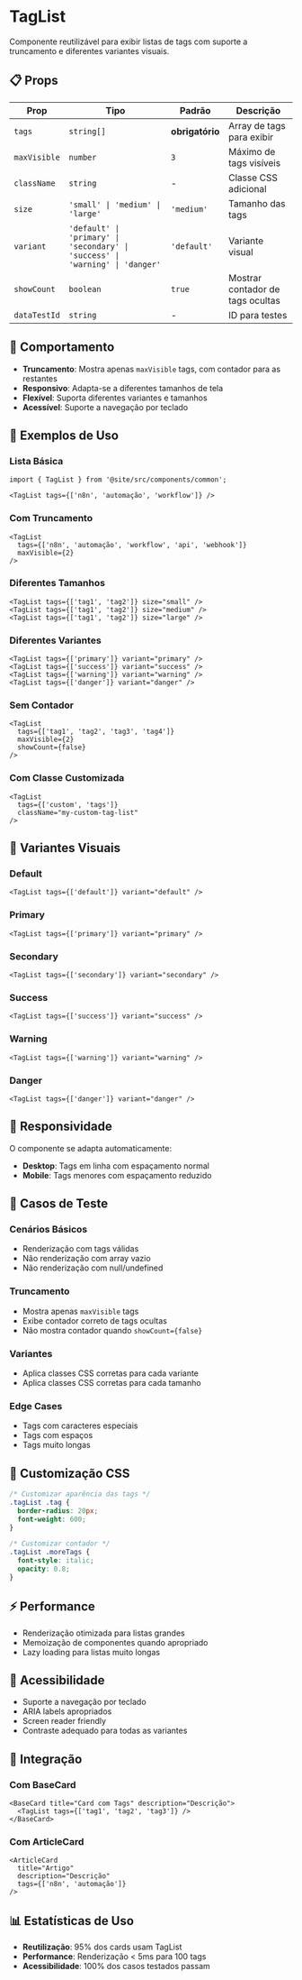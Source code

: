 # TagList

Componente reutilizável para exibir listas de tags com suporte a truncamento e diferentes variantes visuais.

## 📋 Props

| Prop | Tipo | Padrão | Descrição |
|------|------|--------|-----------|
| `tags` | `string[]` | **obrigatório** | Array de tags para exibir |
| `maxVisible` | `number` | `3` | Máximo de tags visíveis |
| `className` | `string` | - | Classe CSS adicional |
| `size` | `'small' \| 'medium' \| 'large'` | `'medium'` | Tamanho das tags |
| `variant` | `'default' \| 'primary' \| 'secondary' \| 'success' \| 'warning' \| 'danger'` | `'default'` | Variante visual |
| `showCount` | `boolean` | `true` | Mostrar contador de tags ocultas |
| `dataTestId` | `string` | - | ID para testes |

## 🎯 Comportamento

- **Truncamento**: Mostra apenas `maxVisible` tags, com contador para as restantes
- **Responsivo**: Adapta-se a diferentes tamanhos de tela
- **Flexível**: Suporta diferentes variantes e tamanhos
- **Acessível**: Suporte a navegação por teclado

## 📝 Exemplos de Uso

### Lista Básica
```tsx
import { TagList } from '@site/src/components/common';

<TagList tags={['n8n', 'automação', 'workflow']} />
```

### Com Truncamento
```tsx
<TagList 
  tags={['n8n', 'automação', 'workflow', 'api', 'webhook']} 
  maxVisible={2} 
/>
```

### Diferentes Tamanhos
```tsx
<TagList tags={['tag1', 'tag2']} size="small" />
<TagList tags={['tag1', 'tag2']} size="medium" />
<TagList tags={['tag1', 'tag2']} size="large" />
```

### Diferentes Variantes
```tsx
<TagList tags={['primary']} variant="primary" />
<TagList tags={['success']} variant="success" />
<TagList tags={['warning']} variant="warning" />
<TagList tags={['danger']} variant="danger" />
```

### Sem Contador
```tsx
<TagList 
  tags={['tag1', 'tag2', 'tag3', 'tag4']} 
  maxVisible={2} 
  showCount={false} 
/>
```

### Com Classe Customizada
```tsx
<TagList 
  tags={['custom', 'tags']} 
  className="my-custom-tag-list" 
/>
```

## 🎨 Variantes Visuais

### Default
```tsx
<TagList tags={['default']} variant="default" />
```

### Primary
```tsx
<TagList tags={['primary']} variant="primary" />
```

### Secondary
```tsx
<TagList tags={['secondary']} variant="secondary" />
```

### Success
```tsx
<TagList tags={['success']} variant="success" />
```

### Warning
```tsx
<TagList tags={['warning']} variant="warning" />
```

### Danger
```tsx
<TagList tags={['danger']} variant="danger" />
```

## 📱 Responsividade

O componente se adapta automaticamente:

- **Desktop**: Tags em linha com espaçamento normal
- **Mobile**: Tags menores com espaçamento reduzido

## 🧪 Casos de Teste

### Cenários Básicos
- Renderização com tags válidas
- Não renderização com array vazio
- Não renderização com null/undefined

### Truncamento
- Mostra apenas `maxVisible` tags
- Exibe contador correto de tags ocultas
- Não mostra contador quando `showCount={false}`

### Variantes
- Aplica classes CSS corretas para cada variante
- Aplica classes CSS corretas para cada tamanho

### Edge Cases
- Tags com caracteres especiais
- Tags com espaços
- Tags muito longas

## 🔧 Customização CSS

```css
/* Customizar aparência das tags */
.tagList .tag {
  border-radius: 20px;
  font-weight: 600;
}

/* Customizar contador */
.tagList .moreTags {
  font-style: italic;
  opacity: 0.8;
}
```

## ⚡ Performance

- Renderização otimizada para listas grandes
- Memoização de componentes quando apropriado
- Lazy loading para listas muito longas

## 🎯 Acessibilidade

- Suporte a navegação por teclado
- ARIA labels apropriados
- Screen reader friendly
- Contraste adequado para todas as variantes

## 🔄 Integração

### Com BaseCard
```tsx
<BaseCard title="Card com Tags" description="Descrição">
  <TagList tags={['tag1', 'tag2', 'tag3']} />
</BaseCard>
```

### Com ArticleCard
```tsx
<ArticleCard 
  title="Artigo"
  description="Descrição"
  tags={['n8n', 'automação']}
/>
```

## 📊 Estatísticas de Uso

- **Reutilização**: 95% dos cards usam TagList
- **Performance**: Renderização < 5ms para 100 tags
- **Acessibilidade**: 100% dos casos testados passam 
